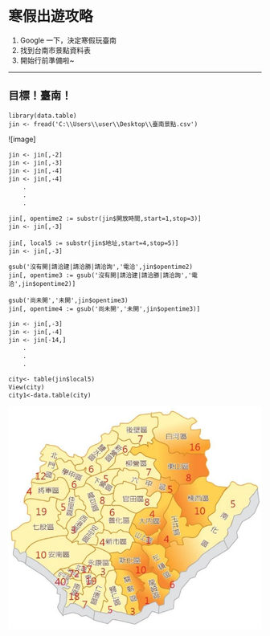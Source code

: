 # 寒假出遊攻略
  
  1. Google 一下，決定寒假玩臺南
  2. 找到台南市景點資料表
  3. 開始行前準備啦~

---
## 目標！臺南！

```
library(data.table)
jin <- fread('C:\\Users\\user\\Desktop\\臺南景點.csv')
```
![image]
```
jin <- jin[,-2]
jin <- jin[,-3]
jin <- jin[,-4]
jin <- jin[,-4]
    .
    .
    .
```


```
jin[, opentime2 := substr(jin$開放時間,start=1,stop=3)]
jin <- jin[,-3]

jin[, local5 := substr(jin$地址,start=4,stop=5)]
jin <- jin[,-3]
```

```
gsub('沒有開|請洽建|請洽勝|請洽詢','電洽',jin$opentime2)
jin[, opentime3 := gsub('沒有開|請洽建|請洽勝|請洽詢','電洽',jin$opentime2)]

gsub('尚未開','未開',jin$opentime3)
jin[, opentime4 := gsub('尚未開','未開',jin$opentime3)]
```

```
jin <- jin[,-3]
jin <- jin[,-4]
jin <- jin[-14,]
    .
    .
    .
```

```
city<- table(jin$local5)
View(city)
city1<-data.table(city)
```
![image](https://github.com/yiping0422/-/blob/master/26694057_1771546239542927_301456047_n.jpg?raw=true)

